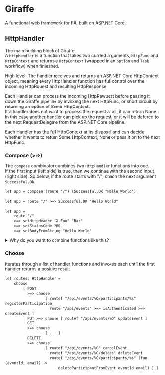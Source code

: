 # Giraffe

A functional web framework for F#, built on ASP.NET Core.

## HttpHandler

The main building block of Giraffe.\
A `HttpHandler` is a function that takes two curried arguments, `HttpFunc` and `HttpContext` and returns a `HttpContext` (wrapped in an `option` and `Task` workflow) when finieshed.

High level: The handler receives and returns an ASP.NET Core HttpContext object, meaning every HttpHandler function has full control over the incoming HttpRquest and resulting HttpResponse.

Each Handler can process the incoming HttpRewuest before passing it down the Giraffe pipeline by invoking the next HttpFunc, or short circuit by returning an option of Some HttpContext.\
If a handler does not want to process the request at all, it can return None. In this case another handler can pick up the request, or it will be defered to the next RequestDelegate from the ASP.NET Core pipeline.

Each Handler has the full HttpContext at its disposal and can decide whether it wants to return Some HttpContext, None or pass it on to the next HttpFunc.

### Compose (>=>)

The `compose` combinator combines two `HttpHandler` functions into one.\
If the first input (left side) is true, then we continue with the second input (right side). So below, if the route starts with "/", chech the next argument `Successful.Ok`.

```F#
let app = compose (route "/") (Successful.OK "Hello World")

let app = route "/" >=> Successful.OK "Hello World"

let app =
    route "/"
    >=> setHttpHeader "X-Foo" "Bar"
    >=> setStatusCode 200
    >=> setBodyFromString "Hello World"
```

<details>
  <summary>Why do you want to combine functions like this?</summary>

  compose folow the railway oriented programming model
  
  ### Railway oriented programming
  A model from functional programming

  **Function**: A block that transforms input to output. It has no state

  String.length takes a string as a input and outputs an integer. This can be visualised by two rails, connected to either side of the function.
  ![Alt text](img\tracks1.png)

  For `Optional.ofNullable(s).map(String::length)`. This function ensures that the length function is not applied to is the input is of type null.
  ![Alt text](img\tracks2.png)

  This function will return null for certain conditions. When the first character if not a.
  ```F#
  public String f(String s) {
    return (s.charAt(0) == 'a') ? null : s;
  }
  ```
  `Optional.ofNullable(s).map(f).map(g)`
  For this case we get the folloring track representation
  ![Alt text](img\tracks3.png)

  Optional monitors the ouput of f and changes track if required. This ensures that function g is not invoked on the empty track, where we already have a value null. This can be extended to handle many functions.

</details>


### Choose
Iterates through a list of handler functions and invokes each until the first handler returns a positive result

```F#
let routes: HttpHandler =
    choose
        [ POST
          >=> choose
                  [ routef "/api/events/%O/participants/%s" registerParticipation
                    route "/api/events" >=> isAuthenticated >=> createEvent ]
          PUT >=> choose [ routef "/api/events/%O" updateEvent ]
          GET
          >=> choose
                  [ ... ]
          DELETE
          >=> choose
                  [ routef "/api/events/%O" cancelEvent
                    routef "/api/events/%O/delete" deleteEvent
                    routef "/api/events/%O/participants/%s" (fun (eventId, email) ->
                        deleteParticipantFromEvent eventId email) ] ]
```
